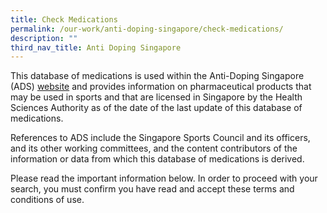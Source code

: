 ```yaml
---
title: Check Medications
permalink: /our-work/anti-doping-singapore/check-medications/
description: ""
third_nav_title: Anti Doping Singapore
---
```

This database of medications is used within the Anti-Doping Singapore (ADS) [website](/our-work/anti-doping-singapore/about-ads/) and provides information on pharmaceutical products that may be used in sports and that are licensed in Singapore by the Health Sciences Authority as of the date of the last update of this database of medications.

References to ADS include the Singapore Sports Council and its officers, and its other working committees, and the content contributors of the information or data from which this database of medications is derived.

Please read the important information below. In order to proceed with your search, you must confirm you have read and accept these terms and conditions of use.